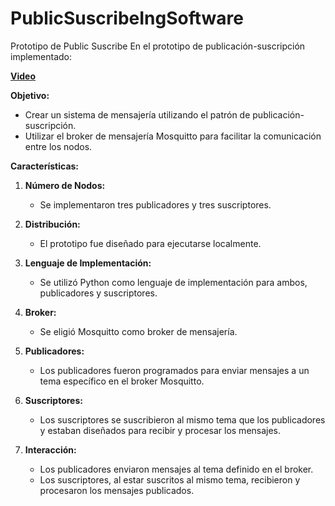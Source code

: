 # PublicSuscribeIngSoftware
Prototipo de Public Suscribe
En el prototipo de publicación-suscripción implementado:

[**Video**](https://www.youtube.com/watch?v=-bhRRn1NyUM&ab_channel=Yefersonvalencia)

**Objetivo:**
- Crear un sistema de mensajería utilizando el patrón de publicación-suscripción.
- Utilizar el broker de mensajería Mosquitto para facilitar la comunicación entre los nodos.

**Características:**
1. **Número de Nodos:**
   - Se implementaron tres publicadores y tres suscriptores.

2. **Distribución:**
   - El prototipo fue diseñado para ejecutarse localmente.

3. **Lenguaje de Implementación:**
   - Se utilizó Python como lenguaje de implementación para ambos, publicadores y suscriptores.

4. **Broker:**
   - Se eligió Mosquitto como broker de mensajería.

5. **Publicadores:**
   - Los publicadores fueron programados para enviar mensajes a un tema específico en el broker Mosquitto.

6. **Suscriptores:**
   - Los suscriptores se suscribieron al mismo tema que los publicadores y estaban diseñados para recibir y procesar los mensajes.

7. **Interacción:**
   - Los publicadores enviaron mensajes al tema definido en el broker.
   - Los suscriptores, al estar suscritos al mismo tema, recibieron y procesaron los mensajes publicados.

